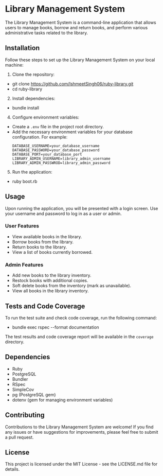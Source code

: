 # Library Management System

The Library Management System is a command-line application that allows users to manage books, borrow and return books, and perform various administrative tasks related to the library.

## Installation

Follow these steps to set up the Library Management System on your local machine:

1. Clone the repository:
- git clone https://github.com/IshmeetSingh06/ruby-library.git
- cd ruby-library

2. Install dependencies:
- bundle install

4. Configure environment variables:
- Create a `.env` file in the project root directory.
- Add the necessary environment variables for your database configuration. For example:
  ```
  DATABASE_USERNAME=your_database_username
  DATABASE_PASSWORD=your_database_password
  DATABASE_PORT=your_database_port
  LIBRARY_ADMIN_USERNAME=library_admin_username
  LIBRARY_ADMIN_PASSWROD=library_admin_password
  ```

5. Run the application:
- ruby boot.rb


## Usage

Upon running the application, you will be presented with a login screen. Use your username and password to log in as a user or admin.

### User Features

- View available books in the library.
- Borrow books from the library.
- Return books to the library.
- View a list of books currently borrowed.

### Admin Features

- Add new books to the library inventory.
- Restock books with additional copies.
- Soft delete books from the inventory (mark as unavailable).
- View all books in the library inventory.

## Tests and Code Coverage

To run the test suite and check code coverage, run the following command:
- bundle exec rspec --format documentation

The test results and code coverage report will be available in the `coverage` directory.

## Dependencies

- Ruby
- PostgreSQL
- Bundler
- RSpec
- SimpleCov
- pg (PostgreSQL gem)
- dotenv (gem for managing environment variables)

## Contributing

Contributions to the Library Management System are welcome! If you find any issues or have suggestions for improvements, please feel free to submit a pull request.

## License

This project is licensed under the MIT License - see the LICENSE.md file for details.

